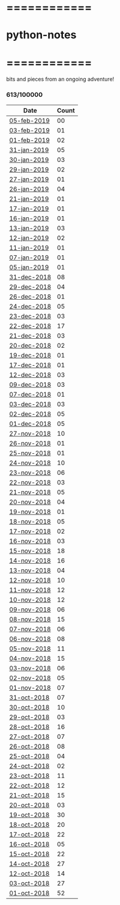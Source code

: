 # ============
# python-notes
# ============

bits and pieces from an ongoing adventure!

### 613/100000

| Date  | Count |
| ------------- | ------------- |
|[05-feb-2019](./notes-05-feb-2019.md)|00 |
|[03-feb-2019](./notes-03-feb-2019.md)|01 |
|[01-feb-2019](./notes-01-feb-2019.md)|02 |
|[31-jan-2019](./notes-31-jan-2019.md)|05 |
|[30-jan-2019](./notes-30-jan-2019.md)|03 |
|[29-jan-2019](./notes-29-jan-2019.md)|02 |
|[27-jan-2019](./notes-27-jan-2019.md)|01 |
|[26-jan-2019](./notes-26-jan-2019.md)|04 | 
|[21-jan-2019](./notes-21-jan-2019.md)|01 |
|[17-jan-2019](./notes-17-jan-2019.md)|01 |
|[16-jan-2019](./notes-16-jan-2019.md)|01 |
|[13-jan-2019](./notes-13-jan-2019.md)|03 |
|[12-jan-2019](./notes-12-jan-2019.md)|02 |
|[11-jan-2019](./notes-11-jan-2019.md)|01 |
|[07-jan-2019](./notes-07-jan-2019.md)|01 |
|[05-jan-2019](./notes-05-jan-2019.md)|01 |
|[31-dec-2018](./notes-31-dec-2018.md)|08 |
|[29-dec-2018](./notes-29-dec-2018.md)|04 |
|[26-dec-2018](./notes-26-dec-2018.md)|01 |
|[24-dec-2018](./notes-24-dec-2018.md)|05 |
|[23-dec-2018](./notes-23-dec-2018.md)|03 |
|[22-dec-2018](./notes-22-dec-2018.md)|17 |
|[21-dec-2018](./notes-21-dec-2018.md)|03 |
|[20-dec-2018](./notes-20-dec-2018.md)|02 |
|[19-dec-2018](./notes-19-dec-2018.md)|01 |
|[17-dec-2018](./notes-17-dec-2018.md)|01 |
|[12-dec-2018](./notes-12-dec-2018.md)|03 |
|[09-dec-2018](./notes-09-dec-2018.md)|03 |
|[07-dec-2018](./notes-07-dec-2018.md)|01 |
|[03-dec-2018](./notes-03-dec-2018.md)|03 |
|[02-dec-2018](./notes-02-dec-2018.md)|05 |
|[01-dec-2018](./notes-01-dec-2018.md)|05 |
|[27-nov-2018](./notes-27-nov-2018.md)|10 |
|[26-nov-2018](./notes-26-nov-2018.md)|01 |
|[25-nov-2018](./notes-25-nov-2018.md)|01 |
|[24-nov-2018](./notes-24-nov-2018.md)|10 |
|[23-nov-2018](./notes-23-nov-2018.md)|06 |
|[22-nov-2018](./notes-22-nov-2018.md)|03 |
|[21-nov-2018](./notes-21-nov-2018.md)|05 |
|[20-nov-2018](./notes-20-nov-2018.md)|04 |
|[19-nov-2018](./notes-19-nov-2018.md)|01 |
|[18-nov-2018](./notes-18-nov-2018.md)|05 |
|[17-nov-2018](./notes-17-nov-2018.md)|02 |
|[16-nov-2018](./notes-16-nov-2018.md)|03 |
|[15-nov-2018](./notes-15-nov-2018.md)|18 |
|[14-nov-2018](./notes-14-nov-2018.md)|16 |
|[13-nov-2018](./notes-13-nov-2018.md)|04 |
|[12-nov-2018](./notes-12-nov-2018.md)|10 |
|[11-nov-2018](./notes-11-nov-2018.md)|12 |
|[10-nov-2018](./notes-10-nov-2018.md)|12 |
|[09-nov-2018](./notes-09-nov-2018.md)|06 |
|[08-nov-2018](./notes-08-nov-2018.md)|15 |
|[07-nov-2018](./notes-07-nov-2018.md)|06 |
|[06-nov-2018](./notes-06-nov-2018.md)|08 |
|[05-nov-2018](./notes-05-nov-2018.md)|11 |
|[04-nov-2018](./notes-04-nov-2018.md)|15 |
|[03-nov-2018](./notes-03-nov-2018.md)|06 |
|[02-nov-2018](./notes-02-nov-2018.md)|05 |
|[01-nov-2018](./notes-01-nov-2018.md)|07 |
|[31-oct-2018](./notes-31-oct-2018.md)|07 |
|[30-oct-2018](./notes-30-oct-2018.md)|10 |
|[29-oct-2018](./notes-29-oct-2018.md)|03 |
|[28-oct-2018](./notes-28-oct-2018.md)|16 |
|[27-oct-2018](./notes-27-oct-2018.md)|07 |
|[26-oct-2018](./notes-26-oct-2018.md)|08 |
|[25-oct-2018](./notes-25-oct-2018.md)|04 |
|[24-oct-2018](./notes-24-oct-2018.md)|02 |
|[23-oct-2018](./notes-23-oct-2018.md)|11 |
|[22-oct-2018](./notes-22-oct-2018.md)|12 |
|[21-oct-2018](./notes-21-oct-2018.md)|15 |
|[20-oct-2018](./notes-20-oct-2018.md)|03 |
|[19-oct-2018](./notes-19-oct-2018.md)|30 |
|[18-oct-2018](./notes-18-oct-2018.md)|20 |
|[17-oct-2018](./notes-17-oct-2018.md)|22 |
|[16-oct-2018](./notes-16-oct-2018.md)|05 |
|[15-oct-2018](./notes-15-oct-2018.md)|22 |
|[14-oct-2018](./notes-14-oct-2018.md)|27 |
|[12-oct-2018](./notes-12-oct-2018.md)|14 |
|[03-oct-2018](./notes-03-oct-2018.md)|27 |
|[01-oct-2018](./notes-01-oct-2018.md)|52 |

